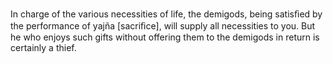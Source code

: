 In charge of the various necessities of life, the demigods, being satisﬁed by the performance of yajña [sacriﬁce], will supply all necessities to you. But he who enjoys such gifts without offering them to the demigods in return is certainly a thief.